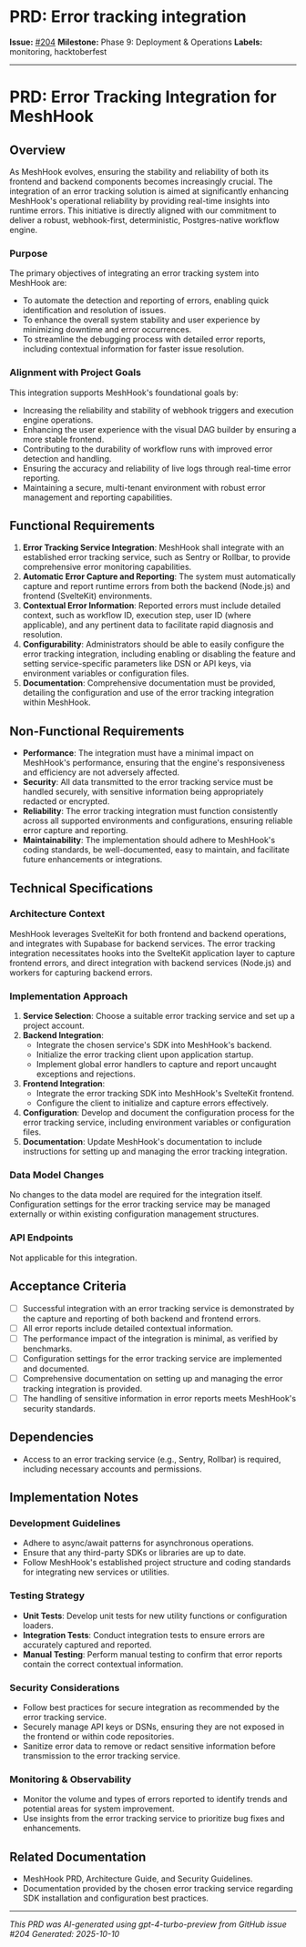 # PRD: Error tracking integration

**Issue:** [#204](https://github.com/profullstack/meshhook/issues/204)
**Milestone:** Phase 9: Deployment & Operations
**Labels:** monitoring, hacktoberfest

---

# PRD: Error Tracking Integration for MeshHook

## Overview

As MeshHook evolves, ensuring the stability and reliability of both its frontend and backend components becomes increasingly crucial. The integration of an error tracking solution is aimed at significantly enhancing MeshHook's operational reliability by providing real-time insights into runtime errors. This initiative is directly aligned with our commitment to deliver a robust, webhook-first, deterministic, Postgres-native workflow engine.

### Purpose

The primary objectives of integrating an error tracking system into MeshHook are:
- To automate the detection and reporting of errors, enabling quick identification and resolution of issues.
- To enhance the overall system stability and user experience by minimizing downtime and error occurrences.
- To streamline the debugging process with detailed error reports, including contextual information for faster issue resolution.

### Alignment with Project Goals

This integration supports MeshHook's foundational goals by:
- Increasing the reliability and stability of webhook triggers and execution engine operations.
- Enhancing the user experience with the visual DAG builder by ensuring a more stable frontend.
- Contributing to the durability of workflow runs with improved error detection and handling.
- Ensuring the accuracy and reliability of live logs through real-time error reporting.
- Maintaining a secure, multi-tenant environment with robust error management and reporting capabilities.

## Functional Requirements

1. **Error Tracking Service Integration**: MeshHook shall integrate with an established error tracking service, such as Sentry or Rollbar, to provide comprehensive error monitoring capabilities.
2. **Automatic Error Capture and Reporting**: The system must automatically capture and report runtime errors from both the backend (Node.js) and frontend (SvelteKit) environments.
3. **Contextual Error Information**: Reported errors must include detailed context, such as workflow ID, execution step, user ID (where applicable), and any pertinent data to facilitate rapid diagnosis and resolution.
4. **Configurability**: Administrators should be able to easily configure the error tracking integration, including enabling or disabling the feature and setting service-specific parameters like DSN or API keys, via environment variables or configuration files.
5. **Documentation**: Comprehensive documentation must be provided, detailing the configuration and use of the error tracking integration within MeshHook.

## Non-Functional Requirements

- **Performance**: The integration must have a minimal impact on MeshHook's performance, ensuring that the engine's responsiveness and efficiency are not adversely affected.
- **Security**: All data transmitted to the error tracking service must be handled securely, with sensitive information being appropriately redacted or encrypted.
- **Reliability**: The error tracking integration must function consistently across all supported environments and configurations, ensuring reliable error capture and reporting.
- **Maintainability**: The implementation should adhere to MeshHook's coding standards, be well-documented, easy to maintain, and facilitate future enhancements or integrations.

## Technical Specifications

### Architecture Context

MeshHook leverages SvelteKit for both frontend and backend operations, and integrates with Supabase for backend services. The error tracking integration necessitates hooks into the SvelteKit application layer to capture frontend errors, and direct integration with backend services (Node.js) and workers for capturing backend errors.

### Implementation Approach

1. **Service Selection**: Choose a suitable error tracking service and set up a project account.
2. **Backend Integration**:
   - Integrate the chosen service's SDK into MeshHook's backend.
   - Initialize the error tracking client upon application startup.
   - Implement global error handlers to capture and report uncaught exceptions and rejections.
3. **Frontend Integration**:
   - Integrate the error tracking SDK into MeshHook's SvelteKit frontend.
   - Configure the client to initialize and capture errors effectively.
4. **Configuration**: Develop and document the configuration process for the error tracking service, including environment variables or configuration files.
5. **Documentation**: Update MeshHook's documentation to include instructions for setting up and managing the error tracking integration.

### Data Model Changes

No changes to the data model are required for the integration itself. Configuration settings for the error tracking service may be managed externally or within existing configuration management structures.

### API Endpoints

Not applicable for this integration.

## Acceptance Criteria

- [ ] Successful integration with an error tracking service is demonstrated by the capture and reporting of both backend and frontend errors.
- [ ] All error reports include detailed contextual information.
- [ ] The performance impact of the integration is minimal, as verified by benchmarks.
- [ ] Configuration settings for the error tracking service are implemented and documented.
- [ ] Comprehensive documentation on setting up and managing the error tracking integration is provided.
- [ ] The handling of sensitive information in error reports meets MeshHook's security standards.

## Dependencies

- Access to an error tracking service (e.g., Sentry, Rollbar) is required, including necessary accounts and permissions.

## Implementation Notes

### Development Guidelines

- Adhere to async/await patterns for asynchronous operations.
- Ensure that any third-party SDKs or libraries are up to date.
- Follow MeshHook's established project structure and coding standards for integrating new services or utilities.

### Testing Strategy

- **Unit Tests**: Develop unit tests for new utility functions or configuration loaders.
- **Integration Tests**: Conduct integration tests to ensure errors are accurately captured and reported.
- **Manual Testing**: Perform manual testing to confirm that error reports contain the correct contextual information.

### Security Considerations

- Follow best practices for secure integration as recommended by the error tracking service.
- Securely manage API keys or DSNs, ensuring they are not exposed in the frontend or within code repositories.
- Sanitize error data to remove or redact sensitive information before transmission to the error tracking service.

### Monitoring & Observability

- Monitor the volume and types of errors reported to identify trends and potential areas for system improvement.
- Use insights from the error tracking service to prioritize bug fixes and enhancements.

## Related Documentation

- MeshHook PRD, Architecture Guide, and Security Guidelines.
- Documentation provided by the chosen error tracking service regarding SDK installation and configuration best practices.

---

*This PRD was AI-generated using gpt-4-turbo-preview from GitHub issue #204*
*Generated: 2025-10-10*
